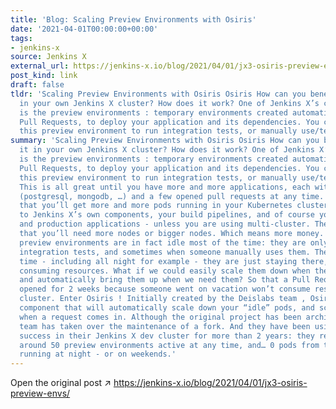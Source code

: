 ```yaml
---
title: 'Blog: Scaling Preview Environments with Osiris'
date: '2021-04-01T00:00:00+00:00'
tags:
- jenkins-x
source: Jenkins X
external_url: https://jenkins-x.io/blog/2021/04/01/jx3-osiris-preview-envs/
post_kind: link
draft: false
tldr: 'Scaling Preview Environments with Osiris Osiris How can you benefit from it
  in your own Jenkins X cluster? How does it work? One of Jenkins X’s core features
  is the preview environments : temporary environments created automatically for each
  Pull Requests, to deploy your application and its dependencies. You can then use
  this preview environment to run integration tests, or manually use/test your application.'
summary: 'Scaling Preview Environments with Osiris Osiris How can you benefit from
  it in your own Jenkins X cluster? How does it work? One of Jenkins X’s core features
  is the preview environments : temporary environments created automatically for each
  Pull Requests, to deploy your application and its dependencies. You can then use
  this preview environment to run integration tests, or manually use/test your application.
  This is all great until you have more and more applications, each with a few dependencies
  (postgresql, mongodb, …) and a few opened pull requests at any time. This means
  that you’ll get more and more pods running in your Kubernetes cluster, in addition
  to Jenkins X’s own components, your build pipelines, and of course your staging
  and production applications - unless you are using multi-cluster. The result is
  that you’ll need more nodes or bigger nodes. Which means more money. But, these
  preview environments are in fact idle most of the time: they are only used for the
  integration tests, and sometimes when someone manually uses them. The rest of the
  time - including all night for example - they are just staying there, idle, and
  consuming resources. What if we could easily scale them down when they are idle,
  and automatically bring them up when we need them? So that a Pull Request staying
  opened for 2 weeks because someone went on vacation won’t consume resources in your
  cluster. Enter Osiris ! Initially created by the Deislabs team , Osiris is a Kubernetes
  component that will automatically scale down your “idle” pods, and scale them up
  when a request comes in. Although the original project has been archived, the Dailymotion
  team has taken over the maintenance of a fork. And they have been using it with
  success in their Jenkins X dev cluster for more than 2 years: they regularly have
  around 50 preview environments active at any time, and… 0 pods from these environments
  running at night - or on weekends.'
---
```

Open the original post ↗ https://jenkins-x.io/blog/2021/04/01/jx3-osiris-preview-envs/
